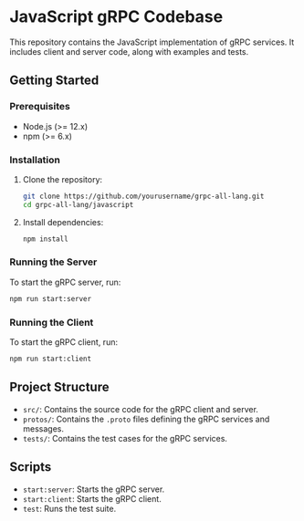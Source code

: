 # JavaScript gRPC Codebase

This repository contains the JavaScript implementation of gRPC services. It includes client and server code, along with examples and tests.

## Getting Started

### Prerequisites

- Node.js (>= 12.x)
- npm (>= 6.x)

### Installation

1. Clone the repository:
    ```sh
    git clone https://github.com/yourusername/grpc-all-lang.git
    cd grpc-all-lang/javascript
    ```

2. Install dependencies:
    ```sh
    npm install
    ```

### Running the Server

To start the gRPC server, run:
```sh
npm run start:server
```

### Running the Client

To start the gRPC client, run:
```sh
npm run start:client
```

## Project Structure

- `src/`: Contains the source code for the gRPC client and server.
- `protos/`: Contains the `.proto` files defining the gRPC services and messages.
- `tests/`: Contains the test cases for the gRPC services.

## Scripts

- `start:server`: Starts the gRPC server.
- `start:client`: Starts the gRPC client.
- `test`: Runs the test suite.
